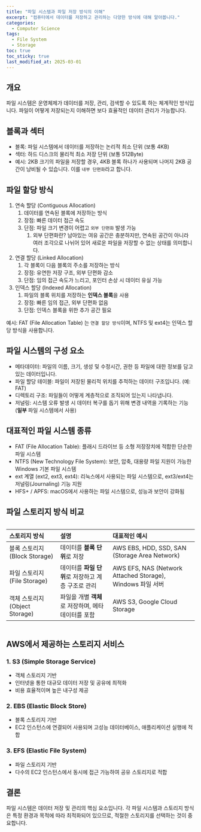 ```yaml
---
title: "파일 시스템과 파일 저장 방식의 이해"
excerpt: "컴퓨터에서 데이터를 저장하고 관리하는 다양한 방식에 대해 알아봅니다."
categories:
  - Computer Science
tags:
  - File System
  - Storage
toc: true
toc_sticky: true
last_modified_at: 2025-03-01
---
```


## 개요
파일 시스템은 운영체제가 데이터를 저장, 관리, 검색할 수 있도록 하는 체계적인 방식입니다. 파일이 어떻게 저장되는지 이해하면 보다 효율적인 데이터 관리가 가능합니다. 

## 블록과 섹터
- 블록: 파일 시스템에서 데이터를 저장하는 논리적 최소 단위 (보통 4KB)
- 섹터: 하드 디스크의 물리적 최소 저장 단위 (보통 512Byte)
- 예시: 2KB 크기의 파일을 저장할 경우, 4KB 블록 하나가 사용되며 나머지 2KB 공간이 낭비될 수 있습니다. 이를 `내부 단편화`라고 합니다.

## 파일 할당 방식
1. 연속 할당 (Contiguous Allocation)
   1. 데이터를 연속된 블록에 저장하는 방식
   2. 장점: 빠른 데이터 접근 속도
   3. 단점: 파일 크기 변경이 어렵고 `외부 단편화` 발생 가능
      1. 외부 단편화란? 남아있는 여유 공간은 충분하지만, 연속된 공간이 아니라 여러 조각으로 나뉘어 있어 새로운 파일을 저장할 수 없는 상태를 의미합니다.
2. 연결 할당 (Linked Allocation)
   1. 각 블록이 다음 블록의 주소를 저장하는 방식
   2. 장점: 유연한 저장 구조, 외부 단편화 감소
   3. 단점: 임의 접근 속도가 느리고, 포인터 손상 시 데이터 유실 가능 
3. 인덱스 할당 (Indexed Allocation)
   1. 파일의 블록 위치를 저장하는 **인덱스 블록**을 사용
   2. 장점: 빠른 임의 접근, 외부 단편화 없음
   3. 단점: 인덱스 블록을 위한 추가 공간 필요

예시: FAT (File Allocation Table) 는 `연결 할당 방식`이며, NTFS 및 ext4는 인덱스 할당 방식을 사용합니다.

## 파일 시스템의 구성 요소
- 메타데이터: 파일의 이름, 크기, 생성 및 수정시간, 권한 등 파일에 대한 정보를 담고 있는 데이터입니다.
- 파일 할당 테이블: 파일이 저장된 물리적 위치를 추적하는 데이터 구조입니다. (예: FAT)
- 디렉토리 구조: 파일들이 어떻게 계층적으로 조직되어 있는지 나타냅니다.
- 저널링: 시스템 오류 발생 시 데이터 복구를 돕기 위해 변경 내역을 기록하는 기능 (**일부** 파일 시스템에서 사용)

## 대표적인 파일 시스템 종류
- FAT (File Allocation Table): 플래시 드라이브 등 소형 저장장치에 적합한 단순한 파일 시스템
- NTFS (New Technology File System): 보안, 압축, 대용량 파일 지원이 가능한 Windows 기본 파일 시스템
- ext 계열 (ext2, ext3, ext4): 리눅스에서 사용되는 파일 시스템으로, ext3/ext4는 저널링(Journaling) 기능 지원
- HFS+ / APFS: macOS에서 사용하는 파일 시스템으로, 성능과 보안이 강화됨

## 파일 스토리지 방식 비교

<div style="overflow-x: auto;">

| 스토리지 방식                  | 설명                             | 대표적인 예시                                                |   
|:-------------------------|:-------------------------------|:-------------------------------------------------------|   
| 블록 스토리지 (Block Storage)  | 데이터를 **블록 단위**로 저장             | AWS EBS, HDD, SSD, SAN (Storage Area Network)          |
| 파일 스토리지 (File Storage)   | 데이터를 **파일 단위**로 저장하고 계층 구조로 관리 | AWS EFS, NAS (Network Attached Storage), Windows 파일 서버 |
| 객체 스토리지 (Object Storage) | 파일을 개별 **객체**로 저장하며, 메타데이터를 포함 | AWS S3, Google Cloud Storage                           |

</div>

## AWS에서 제공하는 스토리지 서비스
### 1. S3 (Simple Storage Service)
- 객체 스토리지 기반
- 인터넷을 통한 대규모 데이터 저장 및 공유에 최적화
- 비용 효율적이며 높은 내구성 제공

### 2. EBS (Elastic Block Store)
- 블록 스토리지 기반
- EC2 인스턴스에 연결되어 사용되며 고성능 데이터베이스, 애플리케이션 실행에 적합

### 3. EFS (Elastic File System)
- 파일 스토리지 기반
- 다수의 EC2 인스턴스에서 동시에 접근 가능하여 공유 스토리지로 적합

## 결론
파일 시스템은 데이터 저장 및 관리의 핵심 요소입니다. 각 파일 시스템과 스토리지 방식은 특정 환경과 목적에 따라 최적화되어 있으므로, 적절한 스토리지를 선택하는 것이 중요합니다.